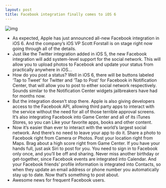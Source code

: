 ```yaml
---
layout: post
title: Facebook integration finally comes to iOS 6
---
```

![img](http://media.idownloadblog.com/wp-content/uploads/2012/06/Facebook-wwdc-2.jpg)
* As expected, Apple has just announced all-new Facebook integration in iOS 6. And the company’s iOS VP Scott Forstall is on stage right now going through all of the details.
* Just like the Twitter integration added in iOS 5, the new Facebook integration will add system-level support for the social network. This will allow you to upload photos to Facebook and update your status from practically anywhere in iOS…
* How do you post a status? Well in iOS 6, there will be buttons labeled ‘Tap to Tweet’ for Twitter and ‘Tap to Post’ for Facebook in Notification Center, that will allow you to post to either social network respectively. Sounds similar to the Notification Center widgets jailbreakers have had for months now.
* But the integration doesn’t stop there. Apple is also giving developers access to the Facebook API, allowing third party apps to interact with the service without the need for all of those terrible approval screens. It’s also integrating Facebook into Game Center and all of its iTunes Stores, so you can Like your favorite apps, books and other content.
* Now it’s easier than ever to interact with the world’s largest social network. And there’s no need to leave your app to do it. Share a photo to Facebook right from Camera or Photos. Post your location right from Maps. Brag about a high score right from Game Center. If you have your hands full, just ask Siri to post for you. You need to sign in to Facebook only once, and you’ll be off and sharing. Never miss another birthday or get-together, since Facebook events are integrated into Calendar. And your Facebook friends’ profile information is integrated into Contacts, so when they update an email address or phone number you automatically stay up to date. Now that’s something to post about.
* Awesome news for frequent Facebook users.

